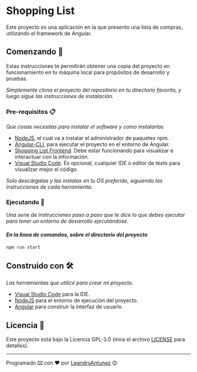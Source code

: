 # Shopping List

Este proyecto es una aplicación en la que presento una lista de compras, utilizando el framework de Angular.

## Comenzando 🚀

Estas instrucciones te permitirán obtener una copia del proyecto en funcionamiento en tu máquina local para propósitos de desarrollo y pruebas.

_Simplemente clona el proyecto del repositorio en tu directorio favorito,
y luego sigue las instrucciones de instalación._

### Pre-requisitos 📋

_Que cosas necesitas para instalar el software y como instalarlas_

* [NodeJS](https://nodejs.org/es/), el cual va a instalar el administrador de paquetes npm.
* [Angular-CLI](https://angular.io/cli), para ejecutar el proyecto en el entorno de Angular.
* [Shopping List Frontend](https://github.com/LeandroAntunez/shopping-list). Debe estar funcionando para visualizar e interactuar con la información.
* [Visual Studio Code](https://code.visualstudio.com/). Es opcional, cualquier IDE o editor de texto para visualizar mejor el código.

_Solo descárgalas y las instalas en tu OS preferido,
siguiendo las instrucciones de cada herramienta._

### Ejecutando 🔧

_Una serie de instrucciones paso a paso
que te dice lo que debes ejecutar para tener
un entorno de desarrollo ejecutándose._

#### _En la linea de comandos, sobre el directorio del proyecto_

```
npm run start
```

## Construido con 🛠️

_Las herramientas que utilicé para crear mi proyecto._

* [Visual Studio Code](https://code.visualstudio.com/) para la IDE.
* [NodeJS](https://nodejs.org/es/) para el entorno de ejecución del proyecto.
* [Angular](https://angular.io/) para construir la interfaz de usuario.

## Licencia 📄

Este proyecto está bajo la Licencia GPL-3.0 (mira el archivo [LICENSE](LICENSE) para detalles).

---
Programado ⌨️  con ❤️ por [LeandroAntunez](https://github.com/LeandroAntunez) 😊
